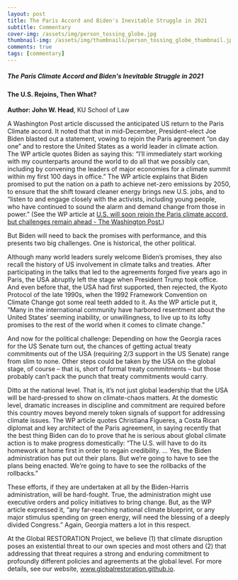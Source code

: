 ```yaml
---
layout: post
title: The Paris Accord and Biden's Inevitable Struggle in 2021
subtitle: Commentary
cover-img: /assets/img/person_tossing_globe.jpg
thumbnail-img: /assets/img/thumbnails/person_tossing_globe_thumbnail.jpg
comments: true
tags: [commentary]
---
```


##### The Paris Climate Accord and Biden's Inevitable Struggle in 2021
#### The U.S. Rejoins, Then What?

**Author: John W. Head**, KU School of Law

A Washington Post article discussed the anticipated US return to the Paris Climate accord.  It noted that that in mid-December, President-elect Joe Biden blasted out a statement, vowing to rejoin the Paris agreement “on day one” and to restore the United States as a world leader in climate action.  The WP article quotes Biden as saying this: “I’ll immediately start working with my counterparts around the world to do all that we possibly can, including by convening the leaders of major economies for a climate summit within my first 100 days in office.”  The WP article explains that Biden promised to put the nation on a path to achieve net-zero emissions by 2050, to ensure that the shift toward cleaner energy brings new U.S. jobs, and to “listen to and engage closely with the activists, including young people, who have continued to sound the alarm and demand change from those in power.”  (See the WP article at [U.S. will soon rejoin the Paris climate accord, but challenges remain ahead - The Washington Post.](https://www.washingtonpost.com/politics/2020/12/22/biden-paris-climate-accord/))
 
But Biden will need to back the promises with performance, and this presents two big challenges.  One is historical, the other political.  

Although many world leaders surely welcome Biden’s promises, they also recall the history of US involvement in climate talks and treaties.  After participating in the talks that led to the agreements forged five years ago in Paris, the USA abruptly left the stage when President Trump took office.  And even before that, the USA had first supported, then rejected, the Kyoto Protocol of the late 1990s, when the 1992 Framework Convention on Climate Change got some real teeth added to it.  As the WP article put it, “Many in the international community have harbored resentment about the United States’ seeming inability, or unwillingness, to live up to its lofty promises to the rest of the world when it comes to climate change.”

And now for the political challenge:  Depending on how the Georgia races for the US Senate turn out, the chances of getting actual treaty commitments out of the USA (requiring 2/3 support in the US Senate) range from slim to none.  Other steps could be taken by the USA on the global stage, of course – that is, short of formal treaty commitments – but those probably can’t pack the punch that treaty commitments would carry.  

Ditto at the national level.  That is, it’s not just global leadership that the USA will be hard-pressed to show on climate-chaos matters.  At the domestic level, dramatic increases in discipline and commitment are required before this country moves beyond merely token signals of support for addressing climate issues.  The WP article quotes Christiana Figueres, a Costa Rican diplomat and key architect of the Paris agreement, in saying recently that the best thing Biden can do to prove that he is serious about global climate action is to make progress domestically:  “The U.S. will have to do its homework at home first in order to regain credibility. … Yes, the Biden administration has put out their plans. But we’re going to have to see the plans being enacted. We’re going to have to see the rollbacks of the rollbacks.”

These efforts, if they are undertaken at all by the Biden-Harris administration, will be hard-fought.  True, the administration might use executive orders and policy initiatives to bring change.  But, as the WP article expressed it, “any far-reaching national climate blueprint, or any major stimulus spending on green energy, will need the blessing of a deeply divided Congress.”  Again, Georgia matters a lot in this respect. 

At the Global RESTORATION Project, we believe (1) that climate disruption poses an existential threat to our own species and most others and (2) that addressing that threat requires a strong and enduring commitment to profoundly different policies and agreements at the global level.  For more details, see our website, www.globalrestoration.github.io.   











   
